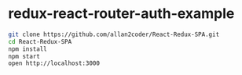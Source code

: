 # redux-react-router-auth-example

```bash
git clone https://github.com/allan2coder/React-Redux-SPA.git
cd React-Redux-SPA
npm install
npm start
open http://localhost:3000
```
